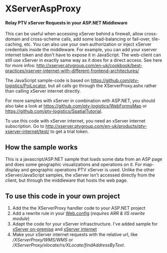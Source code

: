 # XServerAspProxy
#### Relay PTV xServer Requests in your ASP.NET Middleware

This can be useful when accessing xServer behind a firewall, allow cross-domain and cross-scheme calls, 
add some load-balancing or fail-over, tile-caching, etc. 
You can also use your own authorization or inject xServer credentials inside the middleware.
For example, you can add your xserver internet token and don't have to expose it in JavaScript.
The web-client can still use xServer in exactly same way as it does for a direct access. See here for more infos: http://xserver.ptvgroup.com/en-uk/cookbook/best-practices/xserver-internet-with-different-frontend-architectures/

The JavaScript sample-code is based on https://github.com/ptv-logistics/PoiLocator, but all calls go
through the XServerProxy.ashx rather than calling xServer internet directly. 

For more samples with xServer in combination with ASP.NET, you should also take a look at 
https://github.com/ptv-logistics/WebFormsMap or https://github.com/ptv-logistics/SpatialTutorial.

To use this code with xServer internet, you need an xServer internet subscription. 
Go to http://xserver.ptvgroup.com/en-uk/products/ptv-xserver-internet/test/ to get a trial token.

## How the sample works
This is a javascript/ASP.NET sample that loads some data from an ASP page and does some geographic visualizations
and operations on it. For map-display and geographic operations PTV xServer is used. Unlike the
other xServer/JavaScript samples, the xServer isn't accessed directly from the client, but through the
middleware that hosts the web page.

## To use this code in your own project
1. Add the the XServerProxy handler code to your ASP.NET project
2. Add a rewrite rule in your [Web.config](https://github.com/ptv-logistics/XServerAspProxy/blob/master/Web.config#L14-L17) (_requires ARR & IIS rewrite module_)
3. Adapt the code for your xServer infrasctructure. I've added sample for 
[xServer on-premise](https://github.com/ptv-logistics/XServerAspProxy/blob/master/XServerProxy.ashx.cs#L75-L93)
and [xServer internet](https://github.com/ptv-logistics/XServerAspProxy/blob/master/XServerProxy.ashx.cs#L62-L73)
3. Make your xServer internet requests with the relative url, like */XServerProxy/WMS/WMS* or
*/XServerProxy/xlocate/rs/XLocate/findAddressByText*.

